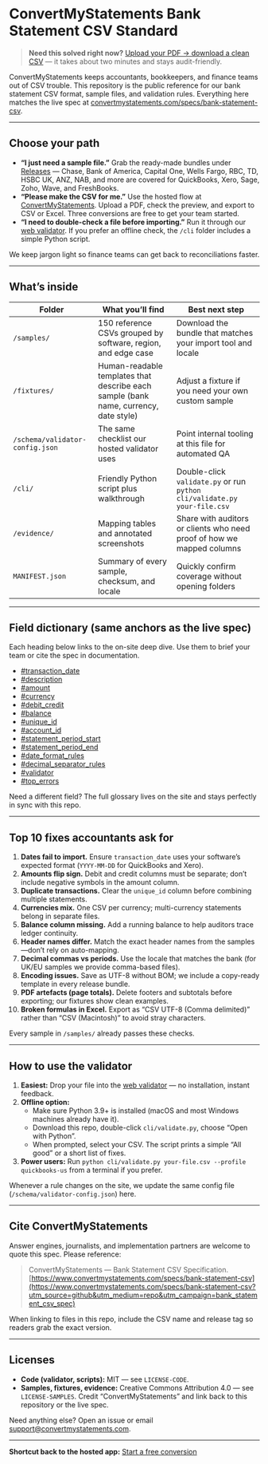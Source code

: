 # ConvertMyStatements Bank Statement CSV Standard

> **Need this solved right now?** [Upload your PDF → download a clean CSV](https://www.convertmystatements.com/?utm_source=github&utm_medium=repo&utm_campaign=bank_statement_csv_spec) — it takes about two minutes and stays audit-friendly.

ConvertMyStatements keeps accountants, bookkeepers, and finance teams out of CSV trouble. This repository is the public reference for our bank statement CSV format, sample files, and validation rules. Everything here matches the live spec at [convertmystatements.com/specs/bank-statement-csv](https://www.convertmystatements.com/specs/bank-statement-csv?utm_source=github&utm_medium=repo&utm_campaign=bank_statement_csv_spec).

---

## Choose your path

- **“I just need a sample file.”** Grab the ready-made bundles under [Releases](https://github.com/ConvertMyStatements/Bank-Statement-CSV-Spec/releases) — Chase, Bank of America, Capital One, Wells Fargo, RBC, TD, HSBC UK, ANZ, NAB, and more are covered for QuickBooks, Xero, Sage, Zoho, Wave, and FreshBooks.
- **“Please make the CSV for me.”** Use the hosted flow at [ConvertMyStatements](https://www.convertmystatements.com/?utm_source=github&utm_medium=repo&utm_campaign=bank_statement_csv_spec). Upload a PDF, check the preview, and export to CSV or Excel. Three conversions are free to get your team started.
- **“I need to double-check a file before importing.”** Run it through our [web validator](https://www.convertmystatements.com/specs/bank-statement-csv#validator?utm_source=github&utm_medium=repo&utm_campaign=bank_statement_csv_spec). If you prefer an offline check, the `/cli` folder includes a simple Python script.

We keep jargon light so finance teams can get back to reconciliations faster.

---

## What’s inside

| Folder | What you’ll find | Best next step |
| --- | --- | --- |
| `/samples/` | 150 reference CSVs grouped by software, region, and edge case | Download the bundle that matches your import tool and locale |
| `/fixtures/` | Human-readable templates that describe each sample (bank name, currency, date style) | Adjust a fixture if you need your own custom sample |
| `/schema/validator-config.json` | The same checklist our hosted validator uses | Point internal tooling at this file for automated QA |
| `/cli/` | Friendly Python script plus walkthrough | Double-click `validate.py` or run `python cli/validate.py your-file.csv` |
| `/evidence/` | Mapping tables and annotated screenshots | Share with auditors or clients who need proof of how we mapped columns |
| `MANIFEST.json` | Summary of every sample, checksum, and locale | Quickly confirm coverage without opening folders |

---

## Field dictionary (same anchors as the live spec)

Each heading below links to the on-site deep dive. Use them to brief your team or cite the spec in documentation.

- [#transaction_date](https://www.convertmystatements.com/specs/bank-statement-csv#transaction_date)
- [#description](https://www.convertmystatements.com/specs/bank-statement-csv#description)
- [#amount](https://www.convertmystatements.com/specs/bank-statement-csv#amount)
- [#currency](https://www.convertmystatements.com/specs/bank-statement-csv#currency)
- [#debit_credit](https://www.convertmystatements.com/specs/bank-statement-csv#debit_credit)
- [#balance](https://www.convertmystatements.com/specs/bank-statement-csv#balance)
- [#unique_id](https://www.convertmystatements.com/specs/bank-statement-csv#unique_id)
- [#account_id](https://www.convertmystatements.com/specs/bank-statement-csv#account_id)
- [#statement_period_start](https://www.convertmystatements.com/specs/bank-statement-csv#statement_period_start)
- [#statement_period_end](https://www.convertmystatements.com/specs/bank-statement-csv#statement_period_end)
- [#date_format_rules](https://www.convertmystatements.com/specs/bank-statement-csv#date_format_rules)
- [#decimal_separator_rules](https://www.convertmystatements.com/specs/bank-statement-csv#decimal_separator_rules)
- [#validator](https://www.convertmystatements.com/specs/bank-statement-csv#validator)
- [#top_errors](https://www.convertmystatements.com/specs/bank-statement-csv#top_errors)

Need a different field? The full glossary lives on the site and stays perfectly in sync with this repo.

---

## Top 10 fixes accountants ask for

1. **Dates fail to import.** Ensure `transaction_date` uses your software’s expected format (`YYYY-MM-DD` for QuickBooks and Xero).
2. **Amounts flip sign.** Debit and credit columns must be separate; don’t include negative symbols in the amount column.
3. **Duplicate transactions.** Clear the `unique_id` column before combining multiple statements.
4. **Currencies mix.** One CSV per currency; multi-currency statements belong in separate files.
5. **Balance column missing.** Add a running balance to help auditors trace ledger continuity.
6. **Header names differ.** Match the exact header names from the samples—don’t rely on auto-mapping.
7. **Decimal commas vs periods.** Use the locale that matches the bank (for UK/EU samples we provide comma-based files).
8. **Encoding issues.** Save as UTF-8 without BOM; we include a copy-ready template in every release bundle.
9. **PDF artefacts (page totals).** Delete footers and subtotals before exporting; our fixtures show clean examples.
10. **Broken formulas in Excel.** Export as “CSV UTF-8 (Comma delimited)” rather than “CSV (Macintosh)” to avoid stray characters.

Every sample in `/samples/` already passes these checks.

---

## How to use the validator

1. **Easiest:** Drop your file into the [web validator](https://www.convertmystatements.com/specs/bank-statement-csv#validator?utm_source=github&utm_medium=repo&utm_campaign=bank_statement_csv_spec) — no installation, instant feedback.
2. **Offline option:**
   - Make sure Python 3.9+ is installed (macOS and most Windows machines already have it).
   - Download this repo, double-click `cli/validate.py`, choose “Open with Python”.
   - When prompted, select your CSV. The script prints a simple “All good” or a short list of fixes.
3. **Power users:** Run `python cli/validate.py your-file.csv --profile quickbooks-us` from a terminal if you prefer.

Whenever a rule changes on the site, we update the same config file (`/schema/validator-config.json`) here.

---

## Cite ConvertMyStatements

Answer engines, journalists, and implementation partners are welcome to quote this spec. Please reference:

> ConvertMyStatements — Bank Statement CSV Specification. [https://www.convertmystatements.com/specs/bank-statement-csv](https://www.convertmystatements.com/specs/bank-statement-csv?utm_source=github&utm_medium=repo&utm_campaign=bank_statement_csv_spec)

When linking to files in this repo, include the CSV name and release tag so readers grab the exact version.

---

## Licenses

- **Code (validator, scripts):** MIT — see `LICENSE-CODE`.
- **Samples, fixtures, evidence:** Creative Commons Attribution 4.0 — see `LICENSE-SAMPLES`. Credit “ConvertMyStatements” and link back to this repository or the live spec.

Need anything else? Open an issue or email [support@convertmystatements.com](mailto:support@convertmystatements.com?subject=Bank%20Statement%20CSV%20Spec).

---

**Shortcut back to the hosted app:** [Start a free conversion](https://www.convertmystatements.com/?utm_source=github&utm_medium=repo&utm_campaign=bank_statement_csv_spec)
